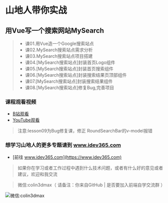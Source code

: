 # 山地人带你实战
## 用Vue写一个搜索网站MySearch

>* 课01.用Vue造一个Google搜索站点
>* 课02.MySearch搜索站点需求分析
>* 课03.MySearch搜索站点项目搭建
>* 课04.[MySearch搜索站点]封装首页Logo组件
>* 课05.[MySearch搜索站点]封装首页搜索组件
>* 课06.[MySearch搜索站点]封装搜索结果页顶部组件
>* 课07.[MySearch搜索站点]封装搜索结果组件
>* 课08.[MySearch搜索站点]修复Bug,完善项目

### 课程观看视频 
* [B站观看](https://space.bilibili.com/390120104/channel/detail?cid=60892)
* [YouTube观看](https://www.youtube.com/watch?v=GLtvh9E2ArI&list=PLA0YHwTjkRzvxYH9BRxDmjqumLGxw3CIe)

> 注意:lesson09为Bug修复课，修正 RoundSearchBar的v-model报错

### 想学习山地人的更多专题请到 www.idev365.com 

* [前往 www.idev365.com](https://www.idev365.com)

> 如果你在学习或者工作过程中遇到什么技术问题，或者有什么好的意见或者建议，欢迎和我交流  

> 微信:colin3dmax（ 请备注：你来自GitHub | 是否要加入前端自学交流群 ）

![微信:colin3dmax](https://raw.githubusercontent.com/colin3dmax/idev365_static/master/banner/banner_wechat.png)

